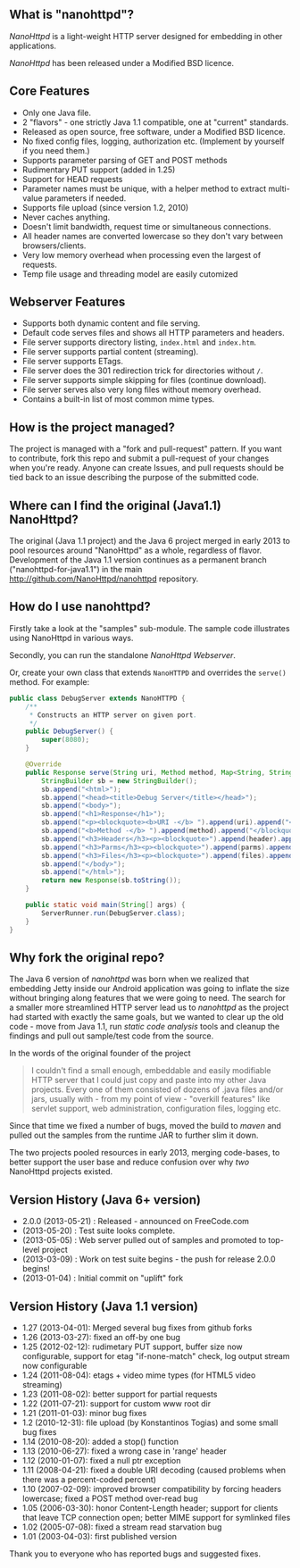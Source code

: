 ## What is "nanohttpd"?

*NanoHttpd* is a light-weight HTTP server designed for embedding in other applications.

*NanoHttpd* has been released under a Modified BSD licence.

## Core Features
* Only one Java file.
* 2 "flavors" - one strictly Java 1.1 compatible, one at "current" standards.
* Released as open source, free software, under a Modified BSD licence.
* No fixed config files, logging, authorization etc. (Implement by yourself if you need them.)
* Supports parameter parsing of GET and POST methods
* Rudimentary PUT support (added in 1.25)
* Support for HEAD requests
* Parameter names must be unique, with a helper method to extract multi-value parameters if needed.
* Supports file upload (since version 1.2, 2010)
* Never caches anything.
* Doesn't limit bandwidth, request time or simultaneous connections.
* All header names are converted lowercase so they don't vary between browsers/clients.
* Very low memory overhead when processing even the largest of requests.
* Temp file usage and threading model are easily cutomized

## Webserver Features
* Supports both dynamic content and file serving.
* Default code serves files and shows all HTTP parameters and headers.
* File server supports directory listing, ```index.html``` and ```index.htm```.
* File server supports partial content (streaming).
* File server supports ETags.
* File server does the 301 redirection trick for directories without ```/```.
* File server supports simple skipping for files (continue download).
* File server serves also very long files without memory overhead.
* Contains a built-in list of most common mime types.

## How is the project managed?

The project is managed with a "fork and pull-request" pattern.  If you want to contribute, fork this repo and submit a pull-request of your changes when you're ready.  Anyone can create Issues, and pull requests should be tied back to an issue describing the purpose of the submitted code.

## Where can I find the original (Java1.1) NanoHttpd?

The original (Java 1.1 project) and the Java 6 project merged in early 2013 to pool resources
around "NanoHttpd" as a whole, regardless of flavor.  Development of the Java 1.1 version continues
as a permanent branch ("nanohttpd-for-java1.1") in the main http://github.com/NanoHttpd/nanohttpd repository.

## How do I use nanohttpd?

Firstly take a look at the "samples" sub-module.  The sample code illustrates using NanoHttpd in various ways.

Secondly, you can run the standalone *NanoHttpd Webserver*.

Or, create your own class that extends `NanoHTTPD` and overrides the `serve()` method.  For example:

```java
public class DebugServer extends NanoHTTPD {
    /**
     * Constructs an HTTP server on given port.
     */
    public DebugServer() {
        super(8080);
    }

    @Override
    public Response serve(String uri, Method method, Map<String, String> header, Map<String, String> parms, Map<String, String> files) {
        StringBuilder sb = new StringBuilder();
        sb.append("<html>");
        sb.append("<head><title>Debug Server</title></head>");
        sb.append("<body>");
        sb.append("<h1>Response</h1>");
        sb.append("<p><blockquote><b>URI -</b> ").append(uri).append("<br />");
        sb.append("<b>Method -</b> ").append(method).append("</blockquote></p>");
        sb.append("<h3>Headers</h3><p><blockquote>").append(header).append("</blockquote></p>");
        sb.append("<h3>Parms</h3><p><blockquote>").append(parms).append("</blockquote></p>");
        sb.append("<h3>Files</h3><p><blockquote>").append(files).append("</blockquote></p>");
        sb.append("</body>");
        sb.append("</html>");
        return new Response(sb.toString());
    }

    public static void main(String[] args) {
        ServerRunner.run(DebugServer.class);
    }
}
```

## Why fork the original repo?

The Java 6 version of *nanohttpd* was born when we realized that embedding Jetty inside our
Android application was going to inflate the size without bringing along features that we
were going to need.  The search for a smaller more streamlined HTTP server lead us
to *nanohttpd* as the project had started with exactly the same goals, but we wanted to
clear up the old code - move from Java 1.1, run _static code analysis_ tools and cleanup
the findings and pull out sample/test code from the source.

In the words of the original founder of the project
> I couldn't find a small enough, embeddable and easily modifiable HTTP server
> that I could just copy and paste into my other Java projects. Every one of them
> consisted of dozens of .java files and/or jars, usually with - from my point
> of view - "overkill features" like servlet support, web administration,
> configuration files, logging etc.

Since that time we fixed a number of bugs, moved the build to _maven_ and pulled out
the samples from the runtime JAR to further slim it down.

The two projects pooled resources in early 2013, merging code-bases, to better support the
user base and reduce confusion over why _two_ NanoHttpd projects existed.

## Version History (Java 6+ version)
* 2.0.0 (2013-05-21) : Released - announced on FreeCode.com
* (2013-05-20) : Test suite looks complete.
* (2013-05-05) : Web server pulled out of samples and promoted to top-level project
* (2013-03-09) : Work on test suite begins - the push for release 2.0.0 begins!
* (2013-01-04) : Initial commit on "uplift" fork

## Version History (Java 1.1 version)

* 1.27 (2013-04-01): Merged several bug fixes from github forks
* 1.26 (2013-03-27): fixed an off-by one bug
* 1.25 (2012-02-12): rudimetary PUT support, buffer size now configurable, support for etag "if-none-match" check, log output stream now configurable
* 1.24 (2011-08-04): etags + video mime types (for HTML5 video streaming)
* 1.23 (2011-08-02): better support for partial requests
* 1.22 (2011-07-21): support for custom www root dir
* 1.21 (2011-01-03): minor bug fixes
* 1.2  (2010-12-31): file upload (by Konstantinos Togias) and some small bug fixes
* 1.14 (2010-08-20): added a stop() function
* 1.13 (2010-06-27): fixed a wrong case in 'range' header
* 1.12 (2010-01-07): fixed a null ptr exception
* 1.11 (2008-04-21): fixed a double URI decoding (caused problems when there was a percent-coded percent)
* 1.10 (2007-02-09): improved browser compatibility by forcing headers lowercase; fixed a POST method over-read bug
* 1.05 (2006-03-30): honor Content-Length header; support for clients that leave TCP connection open; better MIME support for symlinked files
* 1.02 (2005-07-08): fixed a stream read starvation bug
* 1.01 (2003-04-03): first published version

Thank you to everyone who has reported bugs and suggested fixes.
